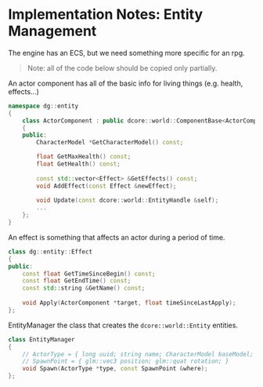 # Implementation Notes: Entity Management

The engine has an ECS, but we need something more specific for an rpg.
> Note: all of the code below should be copied only partially.

An actor component has all of the basic info for living things (e.g. health, effects...)

```c++
namespace dg::entity
{
    class ActorComponent : public dcore::world::ComponentBase<ActorComponent>
    {
    public:
        CharacterModel *GetCharacterModel() const;

        float GetMaxHealth() const;
        float GetHealth() const;
        
        const std::vector<Effect> &GetEffects() const;
        void AddEffect(const Effect &newEffect);
        
        void Update(const dcore::world::EntityHandle &self);
        ...
    };
}
```

An effect is something that affects an actor during a period of time.

```c++
class dg::entity::Effect
{
public:
    const float GetTimeSinceBegin() const;
    const float GetEndTime() const;
    const std::string &GetName() const;
    
    void Apply(ActorComponent *target, float timeSinceLastApply);
};
```

EntityManager the class that creates the `dcore::world::Entity` entities.

```c++
class EntityManager
{
    // ActorType = { long uuid; string name; CharacterModel baseModel; List<...> modelVariations; Map<...> stats; ... }
    // SpawnPoint = { glm::vec3 position; glm::quat rotation; }
    void Spawn(ActorType *type, const SpawnPoint &where);
};
```
